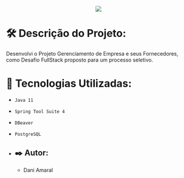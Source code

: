 <p align="center"> 
<img src="http://img.shields.io/static/v1?label=STATUS&message=EM%20DESENVOLVIMENTO&color=ff0092&style=for-the-badge"/>
</p>

# <a name="descrição-do-projeto"></a> 🛠️ Descrição do Projeto:
Desenvolvi o Projeto Gerenciamento de Empresa e seus Fornecedores, como Desafio FullStack proposto para um processo seletivo. 

# <a name="tecnologias-utilizadas"></a> 🚀 Tecnologias Utilizadas:
* ``Java 11``
* ``Spring Tool Suite 4``
* ``DBeaver``
* ``PostgreSQL``

* ## ✒️ Autor:

  - Dani Amaral

